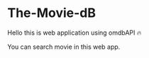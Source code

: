 # The-Movie-dB

Hello this is web application using omdbAPI :fire:

You can search movie in this web app.